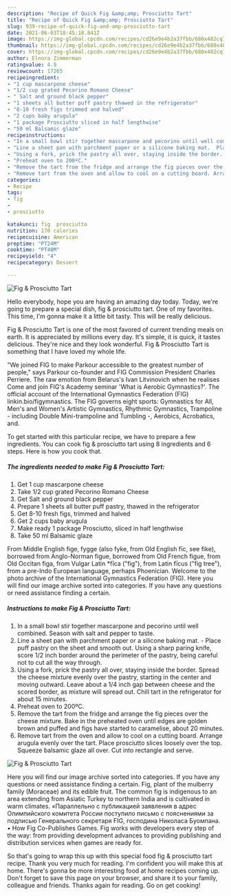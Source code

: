```yaml
---
description: "Recipe of Quick Fig &amp;amp; Prosciutto Tart"
title: "Recipe of Quick Fig &amp;amp; Prosciutto Tart"
slug: 939-recipe-of-quick-fig-and-amp-prosciutto-tart
date: 2021-06-03T18:45:18.841Z
image: https://img-global.cpcdn.com/recipes/cd26e9e4b2a37fbb/680x482cq70/fig-prosciutto-tart-recipe-main-photo.jpg
thumbnail: https://img-global.cpcdn.com/recipes/cd26e9e4b2a37fbb/680x482cq70/fig-prosciutto-tart-recipe-main-photo.jpg
cover: https://img-global.cpcdn.com/recipes/cd26e9e4b2a37fbb/680x482cq70/fig-prosciutto-tart-recipe-main-photo.jpg
author: Elnora Zimmerman
ratingvalue: 4.9
reviewcount: 17265
recipeingredient:
- "1 cup mascarpone cheese"
- "1/2 cup grated Pecorino Romano Cheese"
- " Salt and ground black pepper"
- "1 sheets all butter puff pastry thawed in the refrigerator"
- "8-10 fresh figs trimmed and halved"
- "2 cups baby arugula"
- "1 package Prosciutto sliced in half lengthwise"
- "50 ml Balsamic glaze"
recipeinstructions:
- "In a small bowl stir together mascarpone and pecorino until well combined. Season with salt and pepper to taste."
- "Line a sheet pan with parchment paper or a silicone baking mat.  Place puff pastry on the sheet and smooth out. Using a sharp paring knife, score 1/2 inch border around the perimeter of the pastry, being careful not to cut all the way through."
- "Using a fork, prick the pastry all over, staying inside the border. Spread the cheese mixture evenly over the pastry, starting in the center and moving outward. Leave about a 1/4 inch gap between cheese and the scored border, as mixture will spread out. Chill tart in the refrigerator for about 15 minutes."
- "Preheat oven to 200ºC."
- "Remove the tart from the fridge and arrange the fig pieces over the cheese mixture. Bake in the preheated oven until edges are golden brown and puffed and figs have started to caramelise, about 20 minutes."
- "Remove tart from the oven and allow to cool on a cutting board. Arrange arugula evenly over the tart. Place prosciutto slices loosely over the top. Squeeze balsamic glaze all over. Cut into rectangle and serve."
categories:
- Recipe
tags:
- fig
- 
- prosciutto

katakunci: fig  prosciutto 
nutrition: 170 calories
recipecuisine: American
preptime: "PT24M"
cooktime: "PT40M"
recipeyield: "4"
recipecategory: Dessert

---
```



![Fig &amp; Prosciutto Tart](https://img-global.cpcdn.com/recipes/cd26e9e4b2a37fbb/680x482cq70/fig-prosciutto-tart-recipe-main-photo.jpg)

Hello everybody, hope you are having an amazing day today. Today, we're going to prepare a special dish, fig &amp; prosciutto tart. One of my favorites. This time, I'm gonna make it a little bit tasty. This will be really delicious.

Fig &amp; Prosciutto Tart is one of the most favored of current trending meals on earth. It is appreciated by millions every day. It's simple, it is quick, it tastes delicious. They're nice and they look wonderful. Fig &amp; Prosciutto Tart is something that I have loved my whole life.

&#34;We joined FIG to make Parkour accessible to the greatest number of people,&#34; says Parkour co-founder and FIG Commission President Charles Perriere. The raw emotion from Belarus&#39;s Ivan Litvinovich when he realises Come and join FIG&#39;s Academy seminar &#39;What is Aerobic Gymnastics?&#39;. The official account of the International Gymnastics Federation (FIG) linkin.bio/figymnastics. The FIG governs eight sports: Gymnastics for All, Men&#39;s and Women&#39;s Artistic Gymnastics, Rhythmic Gymnastics, Trampoline - including Double Mini-trampoline and Tumbling -, Aerobics, Acrobatics, and.


To get started with this particular recipe, we have to prepare a few ingredients. You can cook fig &amp; prosciutto tart using 8 ingredients and 6 steps. Here is how you cook that.

<!--inarticleads1-->

##### The ingredients needed to make Fig &amp; Prosciutto Tart:

1. Get 1 cup mascarpone cheese
1. Take 1/2 cup grated Pecorino Romano Cheese
1. Get  Salt and ground black pepper
1. Prepare 1 sheets all butter puff pastry, thawed in the refrigerator
1. Get 8-10 fresh figs, trimmed and halved
1. Get 2 cups baby arugula
1. Make ready 1 package Prosciutto, sliced in half lengthwise
1. Take 50 ml Balsamic glaze


From Middle English fige, fygge (also fyke, from Old English fīc, see fike), borrowed from Anglo-Norman figue, borrowed from Old French figue, from Old Occitan figa, from Vulgar Latin *fīca (&#34;fig&#34;), from Latin fīcus (&#34;fig tree&#34;), from a pre-Indo European language, perhaps Phoenician. Welcome to the photo archive of the International Gymnastics Federation (FIG). Here you will find our image archive sorted into categories. If you have any questions or need assistance finding a certain. 

<!--inarticleads2-->

##### Instructions to make Fig &amp; Prosciutto Tart:

1. In a small bowl stir together mascarpone and pecorino until well combined. Season with salt and pepper to taste.
1. Line a sheet pan with parchment paper or a silicone baking mat.  - Place puff pastry on the sheet and smooth out. Using a sharp paring knife, score 1/2 inch border around the perimeter of the pastry, being careful not to cut all the way through.
1. Using a fork, prick the pastry all over, staying inside the border. Spread the cheese mixture evenly over the pastry, starting in the center and moving outward. Leave about a 1/4 inch gap between cheese and the scored border, as mixture will spread out. Chill tart in the refrigerator for about 15 minutes.
1. Preheat oven to 200ºC.
1. Remove the tart from the fridge and arrange the fig pieces over the cheese mixture. Bake in the preheated oven until edges are golden brown and puffed and figs have started to caramelise, about 20 minutes.
1. Remove tart from the oven and allow to cool on a cutting board. Arrange arugula evenly over the tart. Place prosciutto slices loosely over the top. Squeeze balsamic glaze all over. Cut into rectangle and serve.
<img src="//assets-global.cpcdn.com/assets/icons/button_play-2c75c40dde080a61004c1f40b05d8f140eaff45d7e9e6481dc71c63d2e7c4909.png" alt="Fig &amp; Prosciutto Tart">

Here you will find our image archive sorted into categories. If you have any questions or need assistance finding a certain. Fig, plant of the mulberry family (Moraceae) and its edible fruit. The common fig is indigenous to an area extending from Asiatic Turkey to northern India and is cultivated in warm climates. «Параллельно с публикацией заявления в адрес Олимпийского комитета России поступило письмо с пояснениями за подписью Генерального секретаря FIG, господина Николаса Буомпана. • How Fig Co-Publishes Games. Fig works with developers every step of the way: from providing development advances to providing publishing and distribution services when games are ready for. 

So that's going to wrap this up with this special food fig &amp; prosciutto tart recipe. Thank you very much for reading. I'm confident you will make this at home. There's gonna be more interesting food at home recipes coming up. Don't forget to save this page on your browser, and share it to your family, colleague and friends. Thanks again for reading. Go on get cooking!
